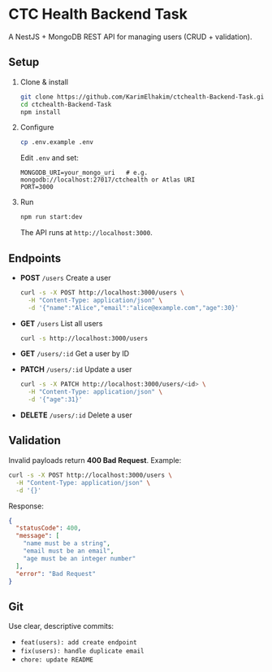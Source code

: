 # CTC Health Backend Task

A NestJS + MongoDB REST API for managing users (CRUD + validation).

## Setup

1. Clone & install

   ```bash
   git clone https://github.com/KarimElhakim/ctchealth-Backend-Task.git
   cd ctchealth-Backend-Task
   npm install
   ```

2. Configure

   ```bash
   cp .env.example .env
   ```

   Edit `.env` and set:

   ```
   MONGODB_URI=your_mongo_uri   # e.g. mongodb://localhost:27017/ctchealth or Atlas URI
   PORT=3000
   ```

3. Run

   ```bash
   npm run start:dev
   ```

   The API runs at `http://localhost:3000`.

## Endpoints

* **POST** `/users`
  Create a user

  ```bash
  curl -s -X POST http://localhost:3000/users \
    -H "Content-Type: application/json" \
    -d '{"name":"Alice","email":"alice@example.com","age":30}'
  ```

* **GET** `/users`
  List all users

  ```bash
  curl -s http://localhost:3000/users
  ```

* **GET** `/users/:id`
  Get a user by ID

* **PATCH** `/users/:id`
  Update a user

  ```bash
  curl -s -X PATCH http://localhost:3000/users/<id> \
    -H "Content-Type: application/json" \
    -d '{"age":31}'
  ```

* **DELETE** `/users/:id`
  Delete a user

## Validation

Invalid payloads return **400 Bad Request**. Example:

```bash
curl -s -X POST http://localhost:3000/users \
  -H "Content-Type: application/json" \
  -d '{}'
```

Response:

```json
{
  "statusCode": 400,
  "message": [
    "name must be a string",
    "email must be an email",
    "age must be an integer number"
  ],
  "error": "Bad Request"
}
```

## Git

Use clear, descriptive commits:

* `feat(users): add create endpoint`
* `fix(users): handle duplicate email`
* `chore: update README`
